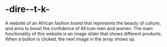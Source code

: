 # -dire--t-k-
A website of an African fashion brand that represents the beauty of culture, and aims to boost the confidence of African men and women. The main functionality of this website is an image slider that shows different products. When a button is clicked, the next image in the array shows up.
